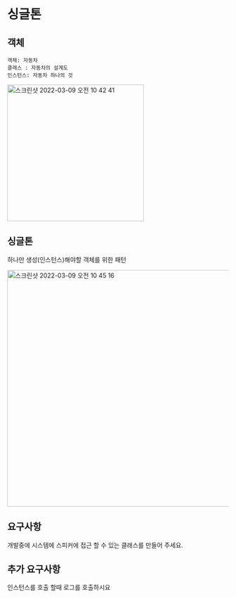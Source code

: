 # 싱글톤

## 객체

```text
객체: 자동차
클래스 : 자동차의 설계도
인스턴스: 자동차 하나의 것 
```

<img width="311" alt="스크린샷 2022-03-09 오전 10 42 41" src="https://user-images.githubusercontent.com/53357210/157355898-f04ab63b-3684-4ab8-8824-1420959ea8f5.png">

## 싱글톤

하나만 생성(인스턴스)해야할 객체를 위한 패턴

<img width="539" alt="스크린샷 2022-03-09 오전 10 45 16" src="https://user-images.githubusercontent.com/53357210/157356077-5520cc8b-d4ad-4b8f-9a34-01e1c471607f.png">

## 요구사항

개발중에 시스템에 스피커에 접근 할 수 있는 클래스를 만들어 주세요.

## 추가 요구사항

인스턴스를 호출 할때 로그를 호출하시요

